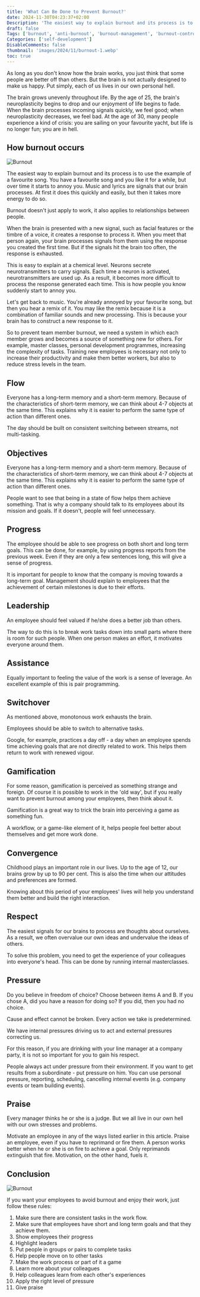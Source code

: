```yaml
---
title: 'What Can Be Done to Prevent Burnout?'
date: 2024-11-30T04:23:37+02:00
Description: 'The easiest way to explain burnout and its process is to use the example of a favourite song. You have a favourite song and you like it for a while, but over time it starts to annoy you. Music and lyrics are signals that our brain processes. At first it does this quickly and easily, but then it takes more energy to do so.'
draft: false
Tags: ['burnout', 'anti-burnout', 'burnout-management', 'burnout-control']
Categories: ['self-development']
DisableComments: false
thumbnail: 'images/2024/11/burnout-1.webp'
toc: true
---
```


As long as you don't know how the brain works, you just think that some people are better off than others. But the brain is not actually designed to make us happy. Put simply, each of us lives in our own personal hell.

The brain grows unevenly throughout life. By the age of 25, the brain's neuroplasticity begins to drop and our enjoyment of life begins to fade. When the brain processes incoming signals quickly, we feel good; when neuroplasticity decreases, we feel bad. At the age of 30, many people experience a kind of crisis: you are sailing on your favourite yacht, but life is no longer fun; you are in hell.

## How burnout occurs

![Burnout](/images/2024/11/burnout-2.webp)

The easiest way to explain burnout and its process is to use the example of a favourite song. You have a favourite song and you like it for a while, but over time it starts to annoy you. Music and lyrics are signals that our brain processes. At first it does this quickly and easily, but then it takes more energy to do so.

Burnout doesn't just apply to work, it also applies to relationships between people.

When the brain is presented with a new signal, such as facial features or the timbre of a voice, it creates a response to process it. When you meet that person again, your brain processes signals from them using the response you created the first time. But if the signals hit the brain too often, the response is exhausted.

This is easy to explain at a chemical level. Neurons secrete neurotransmitters to carry signals. Each time a neuron is activated, neurotransmitters are used up. As a result, it becomes more difficult to process the response generated each time. This is how people you know suddenly start to annoy you.

Let's get back to music. You're already annoyed by your favourite song, but then you hear a remix of it. You may like the remix because it is a combination of familiar sounds and new processing. This is because your brain has to construct a new response to it.

So to prevent team member burnout, we need a system in which each member grows and becomes a source of something new for others. For example, master classes, personal development programmes, increasing the complexity of tasks. Training new employees is necessary not only to increase their productivity and make them better workers, but also to reduce stress levels in the team.

## Flow

Everyone has a long-term memory and a short-term memory. Because of the characteristics of short-term memory, we can think about 4-7 objects at the same time. This explains why it is easier to perform the same type of action than different ones.

The day should be built on consistent switching between streams, not multi-tasking.

## Objectives

Everyone has a long-term memory and a short-term memory. Because of the characteristics of short-term memory, we can think about 4-7 objects at the same time. This explains why it is easier to perform the same type of action than different ones.

People want to see that being in a state of flow helps them achieve something. That is why a company should talk to its employees about its mission and goals. If it doesn't, people will feel unnecessary.

## Progress

The employee should be able to see progress on both short and long term goals. This can be done, for example, by using progress reports from the previous week. Even if they are only a few sentences long, this will give a sense of progress.

It is important for people to know that the company is moving towards a long-term goal. Management should explain to employees that the achievement of certain milestones is due to their efforts.

## Leadership

An employee should feel valued if he/she does a better job than others.

The way to do this is to break work tasks down into small parts where there is room for such people. When one person makes an effort, it motivates everyone around them.

## Assistance

Equally important to feeling the value of the work is a sense of leverage. An excellent example of this is pair programming.

## Switchover

As mentioned above, monotonous work exhausts the brain.

Employees should be able to switch to alternative tasks.

Google, for example, practices a day off - a day when an employee spends time achieving goals that are not directly related to work. This helps them return to work with renewed vigour.

## Gamification

For some reason, gamification is perceived as something strange and foreign. Of course it is possible to work in the 'old way', but if you really want to prevent burnout among your employees, then think about it.

Gamification is a great way to trick the brain into perceiving a game as something fun.

A workflow, or a game-like element of it, helps people feel better about themselves and get more work done.

## Convergence

Childhood plays an important role in our lives. Up to the age of 12, our brains grow by up to 90 per cent. This is also the time when our attitudes and preferences are formed.

Knowing about this period of your employees' lives will help you understand them better and build the right interaction.

## Respect

The easiest signals for our brains to process are thoughts about ourselves. As a result, we often overvalue our own ideas and undervalue the ideas of others.

To solve this problem, you need to get the experience of your colleagues into everyone's head. This can be done by running internal masterclasses.

## Pressure

Do you believe in freedom of choice? Choose between items A and B. If you chose A, did you have a reason for doing so? If you did, then you had no choice.

Cause and effect cannot be broken. Every action we take is predetermined.

We have internal pressures driving us to act and external pressures correcting us.

For this reason, if you are drinking with your line manager at a company party, it is not so important for you to gain his respect.

People always act under pressure from their environment. If you want to get results from a subordinate - put pressure on him. You can use personal pressure, reporting, scheduling, cancelling internal events (e.g. company events or team building events).

## Praise

Every manager thinks he or she is a judge. But we all live in our own hell with our own stresses and problems.

Motivate an employee in any of the ways listed earlier in this article. Praise an employee, even if you have to reprimand or fire them. A person works better when he or she is on fire to achieve a goal. Only reprimands extinguish that fire. Motivation, on the other hand, fuels it.

## Conclusion

![Burnout](/images/2024/11/burnout-1.webp)

If you want your employees to avoid burnout and enjoy their work, just follow these rules:

1. Make sure there are consistent tasks in the work flow.
2. Make sure that employees have short and long term goals and that they achieve them.
3. Show employees their progress
4. Highlight leaders
5. Put people in groups or pairs to complete tasks
6. Help people move on to other tasks
7. Make the work process or part of it a game
8. Learn more about your colleagues
9. Help colleagues learn from each other's experiences
10. Apply the right level of pressure
11. Give praise
